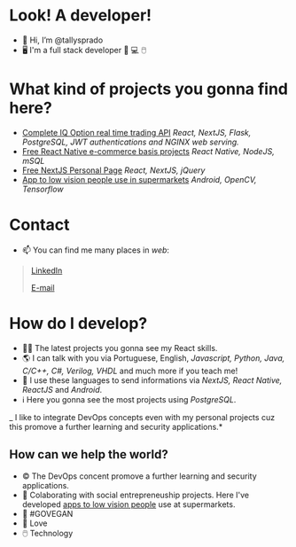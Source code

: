 # Look! A developer!
- 👋 Hi, I’m @tallysprado
- 🖥️ I'm a full stack developer :iphone: :computer: :computer_mouse:

# What kind of projects you gonna find here?
- [Complete IQ Option real time trading API](https://github.com/tallysprado/copycash) *React, NextJS, Flask, PostgreSQL, JWT authentications and NGINX web serving.* 
- [Free React Native e-commerce basis projects](https://github.com/tallysprado/fashionapp) *React Native, NodeJS, mSQL*
- [Free NextJS Personal Page](https://github.com/tallysprado/PersonalPage) *React, NextJS, jQuery*
- [App to low vision people use in supermarkets](https://github.com/tallysprado/Blinder0.5) *Android, OpenCV, Tensorflow*

# Contact
- 📫 You can find me many places in *web*:
> [LinkedIn](https://www.linkedin.com/in/tallys-prado-173077144/)
> 
> [E-mail](tallys.prado@gmail.com)

# How do I develop?
- 👨‍💻 The latest projects you gonna see my React skills.
- 🌎 I can talk with you via Portuguese, English, *Javascript, Python, Java, C/C++, C#, Verilog, VHDL* and much more if you teach me!
- 📜 I use these languages to send informations via *NextJS, React Native, ReactJS* and *Android*.
- ℹ️ Here you gonna see the most projects using *PostgreSQL*.

_ I like to integrate DevOps concepts even with my personal projects cuz this promove a further learning and security applications.*

## How can we help the world?
- ©️ The DevOps concent promove a further learning and security applications.
- 💞️ Colaborating with social entrepreneuship projects. Here I've developed [apps to low vision people](https://github.com/tallysprado/Blinder0.5) use at supermarkets.
- 🌱 #GOVEGAN
- 💞 Love
- 🖱️ Technology

<!---
tallysprado/tallysprado is a ✨ special ✨ repository because its `README.md` (this file) appears on your GitHub profile.
You can click the Preview link to take a look at your changes.
--->
